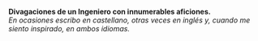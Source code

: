**Divagaciones de un Ingeniero con innumerables aficiones.**  
*En ocasiones escribo en castellano, otras veces en inglés y, cuando me siento inspirado, en ambos idiomas.*
